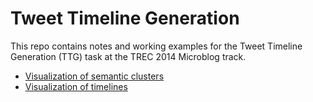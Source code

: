 Tweet Timeline Generation
=========================

This repo contains notes and working examples for the Tweet Timeline Generation (TTG) task at the TREC 2014 Microblog track.


+ [Visualization of semantic clusters](http://ylwang99.github.io/TweetTimelineGeneration/semantic-clusters.html)
+ [Visualization of timelines](http://ylwang99.github.io/TweetTimelineGeneration/timeline.html)

